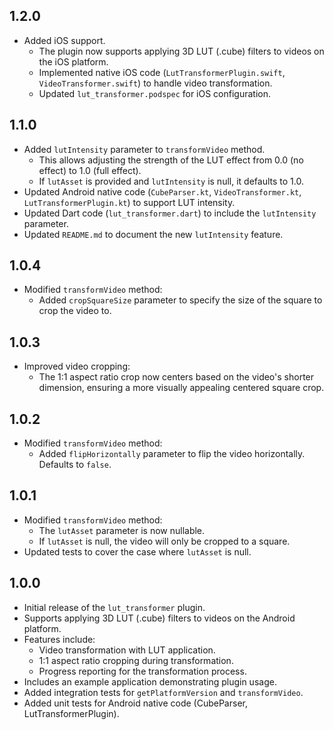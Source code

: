 ## 1.2.0

* Added iOS support.
    * The plugin now supports applying 3D LUT (.cube) filters to videos on the iOS platform.
    * Implemented native iOS code (`LutTransformerPlugin.swift`, `VideoTransformer.swift`) to handle video transformation.
    * Updated `lut_transformer.podspec` for iOS configuration.

## 1.1.0

* Added `lutIntensity` parameter to `transformVideo` method.
    * This allows adjusting the strength of the LUT effect from 0.0 (no effect) to 1.0 (full effect).
    * If `lutAsset` is provided and `lutIntensity` is null, it defaults to 1.0.
* Updated Android native code (`CubeParser.kt`, `VideoTransformer.kt`, `LutTransformerPlugin.kt`) to support LUT intensity.
* Updated Dart code (`lut_transformer.dart`) to include the `lutIntensity` parameter.
* Updated `README.md` to document the new `lutIntensity` feature.

## 1.0.4

* Modified `transformVideo` method:
    * Added `cropSquareSize` parameter to specify the size of the square to crop the video to.

## 1.0.3

* Improved video cropping:
    * The 1:1 aspect ratio crop now centers based on the video's shorter dimension, ensuring a more visually appealing centered square crop.

## 1.0.2

* Modified `transformVideo` method:
    * Added `flipHorizontally` parameter to flip the video horizontally. Defaults to `false`.

## 1.0.1

* Modified `transformVideo` method:
    * The `lutAsset` parameter is now nullable.
    * If `lutAsset` is null, the video will only be cropped to a square.
* Updated tests to cover the case where `lutAsset` is null.

## 1.0.0

* Initial release of the `lut_transformer` plugin.
* Supports applying 3D LUT (.cube) filters to videos on the Android platform.
* Features include:
    * Video transformation with LUT application.
    * 1:1 aspect ratio cropping during transformation.
    * Progress reporting for the transformation process.
* Includes an example application demonstrating plugin usage.
* Added integration tests for `getPlatformVersion` and `transformVideo`.
* Added unit tests for Android native code (CubeParser, LutTransformerPlugin).
